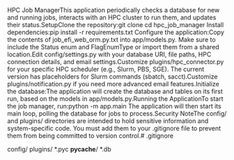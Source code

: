 HPC Job ManagerThis application periodically checks a database for new and running jobs, interacts with an HPC cluster to run them, and updates their status.SetupClone the repository:git clone <your-repo-url>
cd hpc_job_manager
Install dependencies:pip install -r requirements.txt
Configure the application:Copy the contents of job_efi_web_orm.py.txt into app/models.py. Make sure to include the Status enum and FlagEnumType or import them from a shared location.Edit config/settings.py with your database URI, file paths, HPC connection details, and email settings.Customize plugins/hpc_connector.py for your specific HPC scheduler (e.g., Slurm, PBS, SGE). The current version has placeholders for Slurm commands (sbatch, sacct).Customize plugins/notification.py if you need more advanced email features.Initialize the database:The application will create the database and tables on its first run, based on the models in app/models.py.Running the ApplicationTo start the job manager, run:python -m app.main
The application will then start its main loop, polling the database for jobs to process.Security NoteThe config/ and plugins/ directories are intended to hold sensitive information and system-specific code. You must add them to your .gitignore file to prevent them from being committed to version control.# .gitignore

config/
plugins/
*.pyc
__pycache__/
*.db

